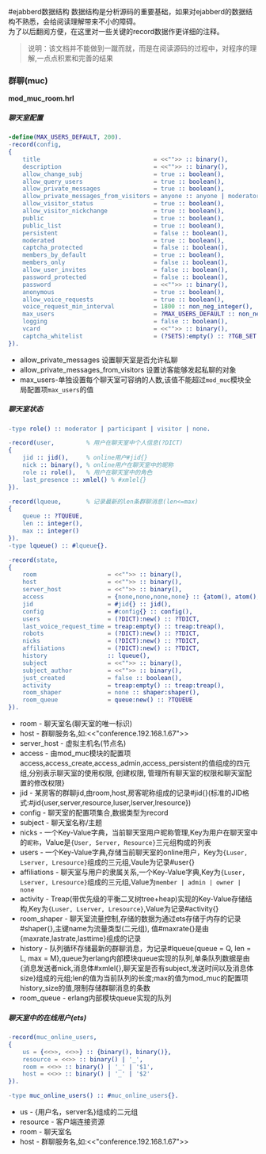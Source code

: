 #ejabberd数据结构
数据结构是分析源码的重要基础，如果对ejabberd的数据结构不熟悉，会给阅读理解带来不小的障碍。  
为了以后翻阅方便，在这里对一些关键的record数据作更详细的注释。

>说明：该文档并不能做到一蹴而就，而是在阅读源码的过程中，对程序的理解,一点点积累和完善的结果

### 群聊(muc)

**mod_muc_room.hrl**

##### 聊天室配置
```erlang
-define(MAX_USERS_DEFAULT, 200).
-record(config,
{
    title                                = <<"">> :: binary(),
    description                          = <<"">> :: binary(),
    allow_change_subj                    = true :: boolean(),
    allow_query_users                    = true :: boolean(),
    allow_private_messages               = true :: boolean(),
    allow_private_messages_from_visitors = anyone :: anyone | moderators | nobody ,
    allow_visitor_status                 = true :: boolean(),
    allow_visitor_nickchange             = true :: boolean(),
    public                               = true :: boolean(),
    public_list                          = true :: boolean(),
    persistent                           = false :: boolean(),
    moderated                            = true :: boolean(),
    captcha_protected                    = false :: boolean(),
    members_by_default                   = true :: boolean(),
    members_only                         = false :: boolean(),
    allow_user_invites                   = false :: boolean(),
    password_protected                   = false :: boolean(),
    password                             = <<"">> :: binary(),
    anonymous                            = true :: boolean(),
    allow_voice_requests                 = true :: boolean(),
    voice_request_min_interval           = 1800 :: non_neg_integer(),
    max_users                            = ?MAX_USERS_DEFAULT :: non_neg_integer() | none,
    logging                              = false :: boolean(),
    vcard                                = <<"">> :: binary(),
    captcha_whitelist                    = (?SETS):empty() :: ?TGB_SET
}).
```
* allow_private_messages 设置聊天室是否允许私聊
* allow_private_messages_from_visitors 设置访客能够发起私聊的对象
* max_users-单独设置每个聊天室可容纳的人数,该值不能超过`mod_muc`模块全局配置项`max_users`的值

##### 聊天室状态

```erlang
-type role() :: moderator | participant | visitor | none.

-record(user,         % 用户在聊天室中个人信息(?DICT)
{
    jid :: jid(),     % online用户#jid{}
    nick :: binary(), % online用户在聊天室中的昵称
    role :: role(),   % 用户在聊天室中的角色
    last_presence :: xmlel() % #xmlel{}
}).

-record(lqueue,       % 记录最新的len条群聊消息(len<=max)
{
    queue :: ?TQUEUE,
    len :: integer(),
    max :: integer()
}).
-type lqueue() :: #lqueue{}.

-record(state,
{
    room                    = <<"">> :: binary(),
    host                    = <<"">> :: binary(),
    server_host             = <<"">> :: binary(),
    access                  = {none,none,none,none} :: {atom(), atom(), atom(), atom()},
    jid                     = #jid{} :: jid(),
    config                  = #config{} :: config(),
    users                   = (?DICT):new() :: ?TDICT,
    last_voice_request_time = treap:empty() :: treap:treap(),
    robots                  = (?DICT):new() :: ?TDICT,
    nicks                   = (?DICT):new() :: ?TDICT,
    affiliations            = (?DICT):new() :: ?TDICT,
    history                 :: lqueue(),
    subject                 = <<"">> :: binary(),
    subject_author          = <<"">> :: binary(),
    just_created            = false :: boolean(),
    activity                = treap:empty() :: treap:treap(),
    room_shaper             = none :: shaper:shaper(),
    room_queue              = queue:new() :: ?TQUEUE
}).
```
* room - 聊天室名(聊天室的唯一标识)
* host - 群聊服务名,如:<<"conference.192.168.1.67">>
* server_host - 虚拟主机名(节点名)
* access - 由mod_muc模块的配置项access,access_create,access_admin,access_persistent的值组成的四元组,分别表示聊天室的使用权限, 创建权限, 管理所有聊天室的权限和聊天室配置的修改权限}
* jid - 某房客的群聊jid,由room,host,房客昵称组成的记录#jid{}(标准的JID格式:#jid{user,server,resource,luser,lserver,lresource})
* config - 聊天室的配置项集合,数据类型为record
* subject - 聊天室名称/主题
* nicks - 一个Key-Value字典，当前聊天室用户昵称管理,Key为用户在聊天室中的`昵称`，Value是`{User, Server, Resource}`三元组构成的列表
* users - 一个Key-Value字典,存储当前聊天室的online用户，Key为`{Luser, Lserver, Lresource}`组成的三元组,Vaule为记录#user{}
* affiliations - 聊天室与用户的隶属关系,一个Key-Value字典,Key为`{Luser, Lserver, Lresource}`组成的三元组,Value为`member | admin | owner | none`
* activity - Treap(带优先级的平衡二叉树tree+heap)实现的Key-Value存储结构,Key为`{Luser, Lserver, Lresource}`,Value为记录#activity{}
* room_shaper - 聊天室流量控制,存储的数据为通过ets存储于内存的记录#shaper{},主键name为流量类型(二元组), 值#maxrate{}是由{maxrate,lastrate,lasttime}组成的记录
* history - 队列循环存储最新的群聊消息，为记录#lqueue{queue = Q, len = L, max = M},queue为erlang内部模块queue实现的队列,单条队列数据是由{消息发送者nick,消息体#xmlel{},聊天室是否有subject,发送时间以及消息体size}组成的元组;len的值为当前队列的长度;max的值为mod_muc的配置项history_size的值,限制存储群聊消息的条数
* room_queue - erlang内部模块queue实现的队列

##### 聊天室中的在线用户(ets)
```erlang
-record(muc_online_users,
{
    us = {<<>>, <<>>} :: {binary(), binary()},
    resource = <<>> :: binary() | '_',
    room = <<>> :: binary() | '_' | '$1',
    host = <<>> :: binary() | '_' | '$2'
}).

-type muc_online_users() :: #muc_online_users{}.
```
* us - {用户名，server名}组成的二元组
* resource - 客户端连接资源
* room - 聊天室名
* host - 群聊服务名,如:<<"conference.192.168.1.67">>

